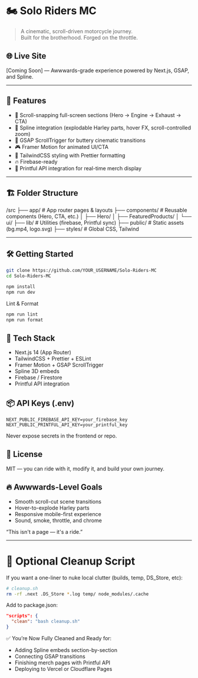 # 🏍️ Solo Riders MC

> A cinematic, scroll-driven motorcycle journey.  
> Built for the brotherhood. Forged on the throttle.

## 🌐 Live Site
[Coming Soon] — Awwwards-grade experience powered by Next.js, GSAP, and Spline.

---

## 🚀 Features

- 🎥 Scroll-snapping full-screen sections (Hero → Engine → Exhaust → CTA)
- 🧠 Spline integration (explodable Harley parts, hover FX, scroll-controlled zoom)
- 💨 GSAP ScrollTrigger for buttery cinematic transitions
- 🎮 Framer Motion for animated UI/CTA
- 🧵 TailwindCSS styling with Prettier formatting
- 🔥 Firebase-ready
- 🧼 Printful API integration for real-time merch display

---

## 🏗️ Folder Structure

/src
├── app/ # App router pages & layouts
├── components/ # Reusable components (Hero, CTA, etc.)
│ ├── Hero/
│ ├── FeaturedProducts/
│ └── ui/
├── lib/ # Utilities (firebase, Printful sync)
├── public/ # Static assets (bg.mp4, logo.svg)
├── styles/ # Global CSS, Tailwind

---

## 🛠️ Getting Started

```bash
git clone https://github.com/YOUR_USERNAME/Solo-Riders-MC
cd Solo-Riders-MC

npm install
npm run dev
```

Lint & Format
```bash
npm run lint
npm run format
```

## 🧠 Tech Stack
- Next.js 14 (App Router)
- TailwindCSS + Prettier + ESLint
- Framer Motion + GSAP ScrollTrigger
- Spline 3D embeds
- Firebase / Firestore
- Printful API integration

## 📦 API Keys (.env)
```
NEXT_PUBLIC_FIREBASE_API_KEY=your_firebase_key
NEXT_PUBLIC_PRINTFUL_API_KEY=your_printful_key
```
Never expose secrets in the frontend or repo.

## 🧾 License
MIT — you can ride with it, modify it, and build your own journey.

## 🔥 Awwwards-Level Goals
- Smooth scroll-cut scene transitions
- Hover-to-explode Harley parts
- Responsive mobile-first experience
- Sound, smoke, throttle, and chrome

“This isn't a page — it's a ride.”

---

# 🧹 Optional Cleanup Script

If you want a one-liner to nuke local clutter (builds, temp, DS_Store, etc):

```bash
# cleanup.sh
rm -rf .next .DS_Store *.log temp/ node_modules/.cache
```
Add to package.json:
```json
"scripts": {
  "clean": "bash cleanup.sh"
}
```

✅ You’re Now Fully Cleaned and Ready for:
- Adding Spline embeds section-by-section
- Connecting GSAP transitions
- Finishing merch pages with Printful API
- Deploying to Vercel or Cloudflare Pages

